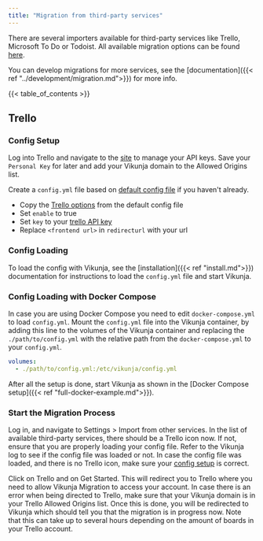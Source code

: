 ```yaml
---
title: "Migration from third-party services"
---
```


There are several importers available for third-party services like Trello, Microsoft To Do or Todoist.
All available migration options can be found [here](https://kolaente.dev/vikunja/vikunja/src/branch/main/config.yml.sample#L218).

You can develop migrations for more services, see the [documentation]({{< ref "../development/migration.md">}}) for more info.

{{< table_of_contents >}}

## Trello

### Config Setup

Log into Trello and navigate to the [site](https://trello.com/app-key) to manage your API keys.
Save your `Personal Key` for later and add your Vikunja domain to the Allowed Origins list.

Create a `config.yml` file based on [default config file](https://kolaente.dev/vikunja/vikunja/src/branch/main/config.yml.sample) if you haven't already.

- Copy the [Trello options](https://kolaente.dev/vikunja/vikunja/src/branch/main/config.yml.sample#L233) from the default config file
- Set `enable` to true
- Set `key` to your [trello API key](https://trello.com/app-key) 
- Replace `<frontend url>` in `redirecturl` with your url

### Config Loading

To load the config with Vikunja, see the [installation]({{< ref "install.md">}}) documentation for instructions to load the `config.yml` file and start Vikunja.

### Config Loading with Docker Compose

In case you are using Docker Compose you need to edit `docker-compose.yml` to load `config.yml`.
Mount the `config.yml` file into the Vikunja container, by adding this line to the volumes of the Vikunja container and replacing the `./path/to/config.yml` with the relative path from the `docker-compose.yml` to your `config.yml`.
```yaml
volumes:
  - ./path/to/config.yml:/etc/vikunja/config.yml
```

After all the setup is done, start Vikunja as shown in the [Docker Compose setup]({{< ref "full-docker-example.md">}}). 

### Start the Migration Process

Log in, and navigate to Settings > Import from other services. In the list of available third-party services, there should be a Trello icon now.
If not, ensure that you are properly loading your config file. Refer to the Vikunja log to see if the config file was loaded or not.
In case the config file was loaded, and there is no Trello icon, make sure your [config setup](#config-setup) is correct.

Click on Trello and on Get Started. This will redirect you to Trello where you need to allow Vikunja Migration to access your account. In case there is an error when being directed to Trello, make sure that your Vikunja domain is in your Trello Allowed Origins list.
Once this is done, you will be redirected to Vikunja which should tell you that the migration is in progress now. Note that this can take up to several hours depending on the amount of boards in your Trello account.